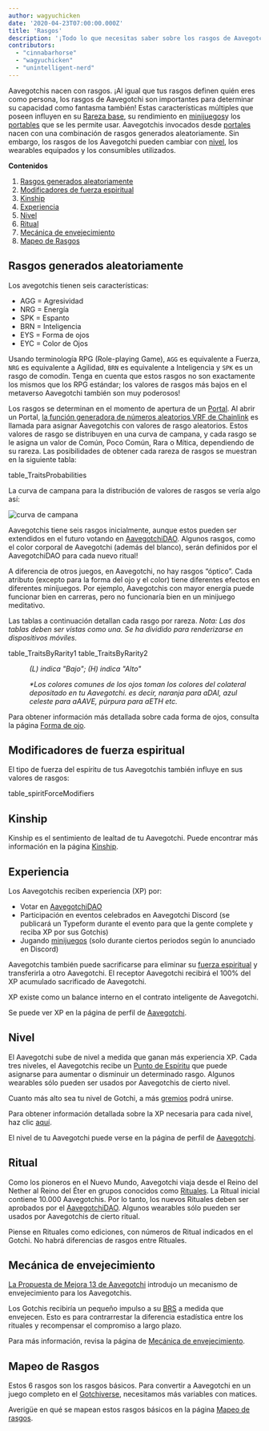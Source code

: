 ```yaml
---
author: wagyuchicken
date: '2020-04-23T07:00:00.000Z'
title: 'Rasgos'
description: '¡Todo lo que necesitas saber sobre los rasgos de Aavegotchi!'
contributors:
  - "cinnabarhorse"
  - "wagyuchicken"
  - "unintelligent-nerd"
---
```


Aavegotchis nacen con rasgos. ¡Al igual que tus rasgos definen quién eres como persona, los rasgos de Aavegotchi son importantes para determinar su capacidad como fantasma también! Estas características múltiples que poseen influyen en su [Rareza base](/rarity-farming#base-rarity-score), su rendimiento en [minijuegos](/minigames)y los [portables](/wearables) que se les permite usar. Aavegotchis invocados desde [portales](/portals) nacen con una combinación de rasgos generados aleatoriamente. Sin embargo, los rasgos de los Aavegotchi pueden cambiar con <a href=#level>nivel</a>, los wearables equipados y los consumibles utilizados. 

<div class="contentsBox">

**Contenidos**

<ol>
<li><a href=#randomly-generated-traits>Rasgos generados aleatoriamente </a></li>
<li><a href=#spirit-force-trait-modifiers>Modificadores de fuerza espiritual</a></li>
<li><a href=#kinship>Kinship</a></li>
<li><a href=#experience>Experiencia</a></li>
<li><a href=#level>Nivel</a></li>
<li><a href=#haunt>Ritual</a></li>
<li><a href=#aging-mechanic>Mecánica de envejecimiento</a></li>
<li><a href=#trait-mappings>Mapeo de Rasgos</a></li>
</ol>

</div>

## Rasgos generados aleatoriamente
Los avegotchis tienen seis características:

* AGG = Agresividad
* NRG = Energía
* SPK = Espanto
* BRN = Inteligencia
* EYS = Forma de ojos
* EYC = Color de Ojos

Usando terminología RPG (Role-playing Game), `AGG` es equivalente a Fuerza, `NRG` es equivalente a Agilidad, `BRN` es equivalente a Inteligencia y `SPK` es un rasgo de comodín. Tenga en cuenta que estos rasgos no son exactamente los mismos que los RPG estándar; los valores de rasgos más bajos en el metaverso Aavegotchi también son muy poderosos!

Los rasgos se determinan en el momento de apertura de un [Portal](/portals). Al abrir un Portal, [la función generadora de números aleatorios VRF de Chainlink](/glossary#chainlink-vrf) es llamada para asignar Aavegotchis con valores de rasgo aleatorios. Estos valores de rasgo se distribuyen en una curva de campana, y cada rasgo se le asigna un valor de Común, Poco Común, Rara o Mítica, dependiendo de su rareza. Las posibilidades de obtener cada rareza de rasgos se muestran en la siguiente tabla:

table_TraitsProbabilities

La curva de campana para la distribución de valores de rasgos se vería algo así:

<img class="bodyImage" src="/traits/bell_curve.png" alt = "curva de campana" />

Aavegotchis tiene seis rasgos inicialmente, aunque estos pueden ser extendidos en el futuro votando en [AavegotchiDAO](/dao). Algunos rasgos, como el color corporal de Aavegotchi (además del blanco), serán definidos por el AavegotchiDAO para cada nuevo ritual!

A diferencia de otros juegos, en Aavegotchi, no hay rasgos “óptico”. Cada atributo (excepto para la forma del ojo y el color) tiene diferentes efectos en diferentes minijuegos. Por ejemplo, Aavegotchis con mayor energía puede funcionar bien en carreras, pero no funcionaría bien en un minijuego meditativo.

Las tablas a continuación detallan cada rasgo por rareza. *Nota: Las dos tablas deben ser vistas como una. Se ha dividido para renderizarse en dispositivos móviles.*

table_TraitsByRarity1 table_TraitsByRarity2
<p style="margin-left: 3.0em"><i> (L) indica "Bajo"; (H) indica "Alto" </i></p>
<p style="margin-left: 3.0em"><i> *Los colores comunes de los ojos toman los colores del colateral depositado en tu Aavegotchi. es decir, naranja para aDAI, azul celeste para aAAVE, púrpura para aETH etc. </i></p>

Para obtener información más detallada sobre cada forma de ojos, consulta la página [Forma de ojo](/eye-shape).

## Modificadores de fuerza espiritual

El tipo de fuerza del espíritu [](/spirit-force) de tus Aavegotchis también influye en sus valores de rasgos:

table_spiritForceModifiers

## Kinship
Kinship es el sentimiento de lealtad de tu Aavegotchi. Puede encontrar más información en la página [Kinship](/kinship).

## Experiencia
Los Aavegotchis reciben experiencia (XP) por:
* Votar en [AavegotchiDAO](/dao)
* Participación en eventos celebrados en Aavegotchi Discord (se publicará un Typeform durante el evento para que la gente complete y reciba XP por sus Gotchis)
* Jugando [minijuegos](/minigames) (solo durante ciertos periodos según lo anunciado en Discord)

Aavegotchis también puede sacrificarse para eliminar su [fuerza espiritual](/spirit-force) y transferirla a otro Aavegotchi. El receptor Aavegotchi recibirá el 100% del XP acumulado sacrificado de Aavegotchi.

XP existe como un balance interno en el contrato inteligente de Aavegotchi.

Se puede ver XP en la página de perfil de [Aavegotchi](/aavegotchi-profile).

## Nivel
El Aavegotchi sube de nivel a medida que ganan más experiencia XP. Cada tres niveles, el Aavegotchis recibe un [Punto de Espíritu](/glossary#spirit-point) que puede asignarse para aumentar o disminuir un determinado rasgo. Algunos wearables sólo pueden ser usados por Aavegotchis de cierto nivel.

Cuanto más alto sea tu nivel de Gotchi, a más [gremios](/guild) podrá unirse.

Para obtener información detallada sobre la XP necesaria para cada nivel, haz clic [aquí](/xp).

El nivel de tu Aavegotchi puede verse en la página de perfil de [Aavegotchi](/aavegotchi-profile).

## Ritual
Como los pioneros en el Nuevo Mundo, Aavegotchi viaja desde el Reino del Nether al Reino del Éter en grupos conocidos como [Rituales](/haunt). La Ritual inicial contiene 10.000 Aavegotchis. Por lo tanto, los nuevos Rituales deben ser aprobados por el [AavegotchiDAO](/dao). Algunos wearables sólo pueden ser usados por Aavegotchis de cierto ritual.

Piense en Rituales como ediciones, con números de Ritual indicados en el Gotchi. No habrá diferencias de rasgos entre Rituales.

## Mecánica de envejecimiento

[La Propuesta de Mejora 13 de Aavegotchi](/aavegotchi-improvement-proposals#add-an-aging-mechanic-to-affect-aavegotchi-rarity-scores) introdujo un mecanismo de envejecimiento para los Aavegotchis.

Los Gotchis recibiría un pequeño impulso a su [BRS](/rarity-farming#base-rarity-score) a medida que envejecen. Esto es para contrarrestar la diferencia estadística entre los rituales y recompensar el compromiso a largo plazo.

Para más información, revisa la página de [Mecánica de envejecimiento](/aging-mechanic).

## Mapeo de Rasgos

Estos 6 rasgos son los rasgos básicos. Para convertir a Aavegotchi en un juego completo en el [Gotchiverse](/gotchiverse), necesitamos más variables con matices.

Averigüe en qué se mapean estos rasgos básicos en la página [Mapeo de rasgos](/trait-mappings).
